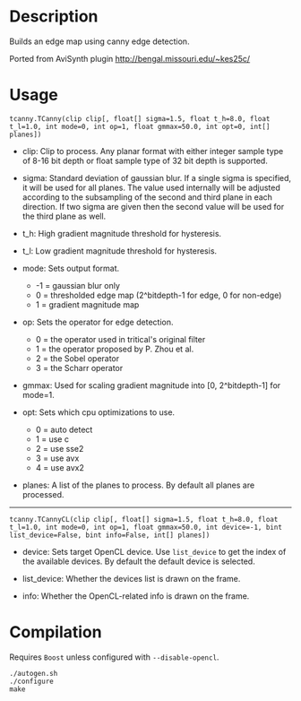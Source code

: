 Description
===========

Builds an edge map using canny edge detection.

Ported from AviSynth plugin http://bengal.missouri.edu/~kes25c/


Usage
=====

    tcanny.TCanny(clip clip[, float[] sigma=1.5, float t_h=8.0, float t_l=1.0, int mode=0, int op=1, float gmmax=50.0, int opt=0, int[] planes])

* clip: Clip to process. Any planar format with either integer sample type of 8-16 bit depth or float sample type of 32 bit depth is supported.

* sigma: Standard deviation of gaussian blur. If a single sigma is specified, it will be used for all planes. The value used internally will be adjusted according to the subsampling of the second and third plane in each direction. If two sigma are given then the second value will be used for the third plane as well.

* t_h: High gradient magnitude threshold for hysteresis.

* t_l: Low gradient magnitude threshold for hysteresis.

* mode: Sets output format.
  * -1 = gaussian blur only
  * 0 = thresholded edge map (2^bitdepth-1 for edge, 0 for non-edge)
  * 1 = gradient magnitude map

* op: Sets the operator for edge detection.
  * 0 = the operator used in tritical's original filter
  * 1 = the operator proposed by P. Zhou et al.
  * 2 = the Sobel operator
  * 3 = the Scharr operator

* gmmax: Used for scaling gradient magnitude into [0, 2^bitdepth-1] for mode=1.

* opt: Sets which cpu optimizations to use.
  * 0 = auto detect
  * 1 = use c
  * 2 = use sse2
  * 3 = use avx
  * 4 = use avx2

* planes: A list of the planes to process. By default all planes are processed.

---

    tcanny.TCannyCL(clip clip[, float[] sigma=1.5, float t_h=8.0, float t_l=1.0, int mode=0, int op=1, float gmmax=50.0, int device=-1, bint list_device=False, bint info=False, int[] planes])

* device: Sets target OpenCL device. Use `list_device` to get the index of the available devices. By default the default device is selected.

* list_device: Whether the devices list is drawn on the frame.

* info: Whether the OpenCL-related info is drawn on the frame.


Compilation
===========

Requires `Boost` unless configured with `--disable-opencl`.

```
./autogen.sh
./configure
make
```
